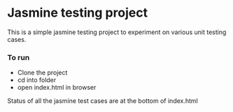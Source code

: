 # Jasmine testing project

This is a simple jasmine testing project to experiment on various unit testing cases.

### To run

- Clone the project
- cd into folder
- open index.html in browser

Status of all the jasmine test cases are at the bottom of index.html
